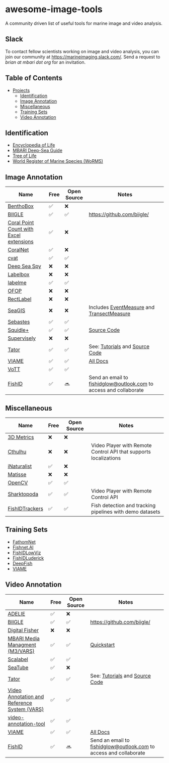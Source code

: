 # awesome-image-tools
A community driven list of useful tools for marine image and video analysis.

## Slack

To contact fellow scientists working on image and video analysis, you can join our community at <https://marineimaging.slack.com/>. Send a request to _brian at mbari dot org_ for an invitation.

## Table of Contents

- [Projects](#projects)
  - [Identification](#identification)
  - [Image Annotation](#image-annotation)
  - [Miscellaneous](#miscellaneous)
  - [Training Sets](#training-sets)
  - [Video Annotation](#video-annotation)

## Identification

- [Encyclopedia of Life](https://eol.org/)
- [MBARI Deep-Sea Guide](http://dsg.mbari.org)
- [Tree of Life](http://tolweb.org)
- [World Register of Marine Species (WoRMS)](http://www.marinespecies.org/)

  
## Image Annotation

| Name | Free | Open Source | Notes |
| -- | -- | -- | -- |
| [BenthoBox](https://benthobox.com) | ✅ | ❌ | |
| [BIIGLE](https://www.biigle.de/) | ✅ | ✅ | <https://github.com/biigle/> |
| [Coral Point Count with Excel extensions](https://cnso.nova.edu/cpce/index.html) | ✅ | ❌ | |
| [CoralNet](https://coralnet.ucsd.edu/) | ✅ | ❌ | |
| [cvat](https://github.com/opencv/cvat) | ✅ | ✅ | |
| [Deep Sea Spy](https://www.deepseaspy.com) | ❌ | ❌ | |
| [Labelbox](https://labelbox.com/) | ❌ | ❌ | |
| [labelme](https://github.com/wkentaro/labelme) | ✅ | ✅ | |
| [OFOP](http://www.ofop-by-sams.eu/) | ❌ | ❌ | |
| [RectLabel](https://rectlabel.com/) | ❌ | ❌ | |
| [SeaGIS](https://www.seagis.com.au/) | ❌ | ❌ | Includes [EventMeasure](https://www.seagis.com.au/event.html) and [TransectMeasure](https://www.seagis.com.au/transect.html) |
| [Sebastes](https://repository.library.noaa.gov/view/noaa/11999/noaa_11999_DS1.pdf?) | ✅ | ✅ | |
| [Squidle+](http://squidle.org/) | ✅ | ✅ | [Source Code](https://bitbucket.org/ariell/marinedb) |
| [Supervisely](https://supervise.ly/) | ❌ | ❌ | |
| [Tator](https://www.tator.io/) | ✅ | ✅ | See: [Tutorials](https://www.tator.io/tutorials) and [Source Code](https://github.com/cvisionai/Tator) |
| [VIAME](http://www.viametoolkit.org/) | ✅ | ✅ | [All Docs](https://viame.readthedocs.io/en/latest/section_links/documentation_overview.html) |
| [VoTT](https://github.com/Microsoft/VoTT) | ✅ | ✅ |
| [FishID](https://globalwetlandsproject.org/tools-2/fishid/) | ✅ | 🔜 | Send an email to fishidglow@outlook.com to access and collaborate |


## Miscellaneous

| Name | Free | Open Source | Notes |
| -- | -- | -- | -- |
| [3D Metrics](https://3d-metrics.com/) | ❌ | ❌ | |
| [Cthulhu](https://github.com/mbari-media-management/cthulhu) | ❌ | ❌ | Video Player with Remote Control API that supports localizations |
| [iNaturalist](https://www.inaturalist.org/) | ✅ | ❌ | |
| [Matisse](https://www.eso.org/sci/facilities/develop/instruments/matisse.html) | ❌ | ❌ | |
| [OpenCV](https://opencv.org/) | ✅ | ✅ | |
| [Sharktopoda](https://github.com/mbari-media-management/Sharktopoda) | ✅ | ✅ | Video Player with Remote Control API |
| [FishIDTrackers](https://github.com/slopezmarcano/automated-fish-tracking) | ✅ | ✅ | Fish detection and tracking pipelines with demo datasets |


## Training Sets

- [FathomNet](http://fathomnet.org) 
- [Fishnet.AI](https://www.fishnet.ai/])
- [FishIDLowViz](https://github.com/slopezmarcano/dataset-fish-detection-low-visibility)
- [FishIDLuderick](https://github.com/globalwetlands/luderick-seagrass)
- [DeepFish](https://alzayats.github.io/DeepFish/)
- [VIAME](https://viame.kitware.com)


## Video Annotation

| Name | Free | Open Source | Notes |
| -- | -- | --| -- |
| [ADELIE](https://www.flotteoceanographique.fr/La-Flotte/Logiciels-embarques/ADELIE) | ✅ | ❌ | |
| [BIIGLE](https://www.biigle.de/) | ✅ | ✅ | <https://github.com/biigle/> |
| [Digital Fisher](https://www.oceannetworks.ca/learning/get-involved/citizen-science/digital-fishers) | ❌ | ❌ | |
| [MBARI Media Managment (M3/VARS)](https://mbari-media-management.github.io/) | ✅ | ✅ | [Quickstart](https://github.com/mbari-media-management/m3-quickstart) |
| [Scalabel](https://www.scalabel.ai/) | ✅ | ✅ | |
| [SeaTube](http://dmas.uvic.ca/SeaTube) | ✅ | ❌ | |
| [Tator](https://www.tator.io/) | ✅ | ✅ | See: [Tutorials](https://www.tator.io/tutorials) and  [Source Code](https://github.com/cvisionai/Tator) |
| [Video Annotation and Reference System (VARS)](https://hohonuuli.github.io/vars/) | ✅ | ✅ | |
| [video-annotation-tool](https://github.com/video-annotation-project/video-annotation-tool) | ✅ | ✅ | |
| [VIAME](http://www.viametoolkit.org/) | ✅ | ✅ | [All Docs](https://viame.readthedocs.io/en/latest/section_links/documentation_overview.html) |
| [FishID](https://globalwetlandsproject.org/tools-2/fishid/) | ✅ | 🔜 | Send an email to fishidglow@outlook.com to access and collaborate |
